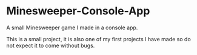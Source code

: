 # Minesweeper-Console-App
A small Minesweeper game I made in a console app.

This is a small project, it is also one of my first projects I have made so do not expect it to come without bugs.
